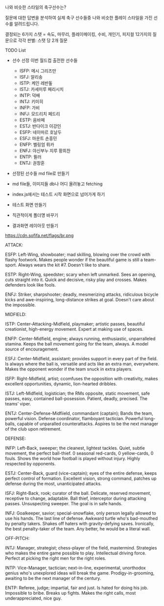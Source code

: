 나와 비슷한 스타일의 축구선수는?

질문에 대한 답변을 분석하여 실제 축구 선수들중 나와 비슷한 플레이 스타일을 가진 선수를 알려드립니다.

결정되는 6가지 스탯 = 속도, 마무리, 플레이메이킹, 수비, 개인기, 피지컬
12가지의 질문으로 각각 판별: 스탯 당 2개 질문

TODO List
 - 선수 선정 이번 월드컵 출전한 선수들
    * ISFP: 메시 그리즈만
    * ISFJ: 알리송
    * ISTP: 케인 레반돞
    * ISTJ: 카세미루 페리시치
    * INTP: 덕배
    * INTJ: 키미히
    * INFP: 가비
    * INFJ: 모드리치 페드리
    * ESTP: 음바페
    * ESTJ: 반다이크 이강인
    * ESFP: 네이마르 호날두
    * ESFJ: 마운트 손흥민
    * ENFP: 벨링엄 뤼카
    * ENFJ: 야신부누 지루 황희찬
    * ENTP: 뮐러
    * ENTJ: 권창훈
    
 - 선정된 선수들 md file로 만들기
 - md file들, 이미지들 db나 어디 올려놓고 fetching
 - index.js에서는 테스트 시작 화면으로 넘어가게 하기
 - 테스트 화면 만들기
 - 직관적이게 폴더명 바꾸기
 - 결과화면 레이아웃 만들기

https://cdn.sofifa.net/flags/br.png

ATTACK:

ESFP: Left-Wing, showboater; mad skilling, blowing over the crowd with flashy footwork. Makes people wonder if the beautiful game is still a team-sport. Always wears the kit #7. Doesn't like to share.

ESTP: Right-Wing, speedster; scary when left unmarked. Sees an opening, cuts straight into it. Quick and decisive, risky play and crosses. Makes defenders look like fools.

ENFJ: Striker, sharpshooter; deadly, mesmerizing attacks, ridiculous bicycle kicks and awe-inspiring, long-distance strikes at goal. Doesn't care about the impossible.

MIDFIELD:

ISTP: Center-Attacking-Midfield, playmaker; artistic passes, beautiful creationist, high-energy movement. Expert at making use of spaces.

ENFP: Center-Midfield, engine; always running, enthusiastic, unparralleled stamina. Keeps the ball movement going for the team, always. A model source of encouragement.

ESFJ: Center-Midfield, assistant; provides support in every part of the field. Is always where the ball is, versatile and acts like an extra man, everywhere. Makes the opponent wonder if the team snuck in extra players.

ISFP: Right-Midfield, artist; ccomfuses the opposition with creativity, makes excellent opportunities, dynamic, lion-hearted dribbles.

ISTJ: Left-Midfield, logistician; the RMs opposite, static movement, safe passes, easy, contained ball-posession. Patient, deadly, precised. The teams’ viper.

ENTJ: Center-Defense-Midfiield, commandant (captain); Bands the team, powerful vision. Defense coordinator, flamboyant tactician. Powerful long-balls, capable of unparalled counterattacks. Aspires to be the next manager of the club upon retirement.

DEFENSE:

INFP: Left-Back, sweeper; the cleanest, lightest tackles. Quiet, subtle movement, the perfect ball-thief. 0 seasonal red-cards, 0 yellow-cards, 0 fouls. Shows the world how football is played without injury. Highly respected by opponents.

ESTJ: Center-Back, guard (vice-captain); eyes of the entire defense, keeps perfect control of formation. Excellent vision, strong command, patches up defense during the most, unanticipated attacks.

ISFJ: Right-Back, rook; curator of the ball. Delicate, reserved movement, receptive to change, adaptable. Ball thief, interceptor during attacking passes. Unsuspecting sweeper. The goal is in safe hands.

INFJ: Goalkeeper, savior; special-snowflake, only person legally allowed to use his hands. The last line of defense. Awkward turtle who's bad-mouthed by penalty takers. Shakes off haters with gravity-defying saves. Ironically, the best penalty-taker of the team. Any better, he would be a literal wall.

OFF-PITCH:

INTJ: Manager, strategist; chess-player of the field, mastermind. Strategies who makes the entire game possible to play. Intellectual driving force. Perfect at picking the right men for the right roles.

INTP: Vice-Manager, tactician; next-in-line, experimental, unorthodox genius who's unexplored ideas will break the game. Prodigy-in-grooming, awaiting to be the next manager of the century.

ENTP: Referee, judge; impartial, fair and just. Is hated for doing his job. Impossible to bribe. Breaks up fights. Makes the right calls, most underappreciated, nice guy.